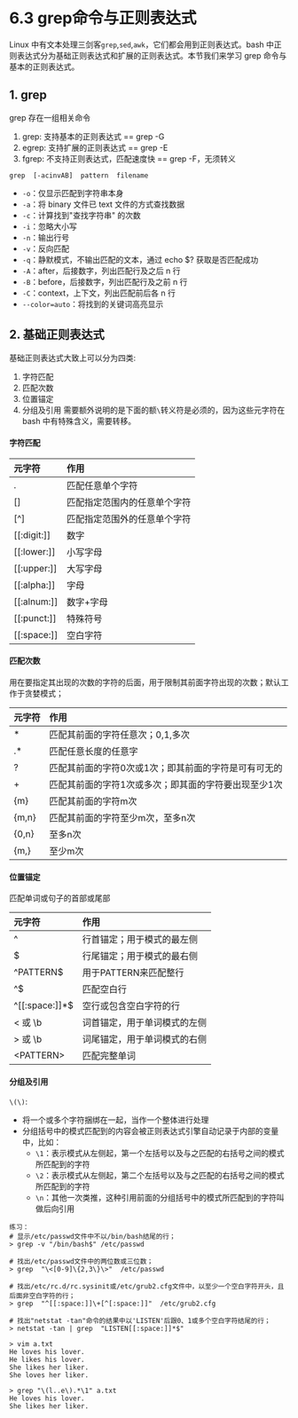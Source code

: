 # 6.3 grep命令与正则表达式
Linux 中有文本处理三剑客`grep`,`sed`,`awk`，它们都会用到正则表达式。bash 中正则表达式分为基础正则表达式和扩展的正则表达式。本节我们来学习 grep 命令与基本的正则表达式。

## 1. grep 
grep 存在一组相关命令
1. grep: 支持基本的正则表达式  == grep -G
2. egrep: 支持扩展的正则表达式  == grep -E
3. fgrep: 不支持正则表达式，匹配速度快  == grep -F，无须转义

`grep  [-acinvAB]  pattern  filename`
- `-o`：仅显示匹配到字符串本身
- `-a`：将 binary 文件已 text 文件的方式查找数据
- `-c`：计算找到"查找字符串" 的次数
- `-i`：忽略大小写
- `-n`：输出行号
- `-v`：反向匹配
- `-q`：静默模式，不输出匹配的文本，通过 echo $? 获取是否匹配成功
- `-A`：after，后接数字，列出匹配行及之后 n 行
- `-B`：before，后接数字，列出匹配行及之前 n 行
- `-C`：context，上下文，列出匹配前后各 n 行
- `--color=auto`：将找到的关键词高亮显示


## 2. 基础正则表达式
基础正则表达式大致上可以分为四类:
1. 字符匹配
1. 匹配次数
2. 位置锚定
3. 分组及引用
需要额外说明的是下面的额`\`转义符是必须的，因为这些元字符在 bash 中有特殊含义，需要转移。

#### 字符匹配

|元字符|作用|
|:---|:---|
|. |匹配任意单个字符|
|[]|匹配指定范围内的任意单个字符|
|[^]|匹配指定范围外的任意单个字符|
|[[:digit:]]|数字|
|[[:lower:]]|小写字母|
|[[:upper:]]|大写字母|
|[[:alpha:]]|字母|
|[[:alnum:]]|数字+字母|
|[[:punct:]]|特殊符号|
|[[:space:]]|空白字符|
						
#### 匹配次数
用在要指定其出现的次数的字符的后面，用于限制其前面字符出现的次数；默认工作于贪婪模式；

|元字符|作用|
|:---|:---|
|*   |匹配其前面的字符任意次；0,1,多次|
|.*  |匹配任意长度的任意字|
|\?  |匹配其前面的字符0次或1次；即其前面的字符是可有可无的|
|\+  |匹配其前面的字符1次或多次；即其面的字符要出现至少1次|
|\{m\}|匹配其前面的字符m次|
|\{m,n\}|匹配其前面的字符至少m次，至多n次|
|\{0,n\}|至多n次|
|\{m,\} |至少m次|
					
#### 位置锚定
匹配单词或句子的首部或尾部

|元字符|作用|
|:---|:---|
|^             |行首锚定；用于模式的最左侧|
|$             |行尾锚定；用于模式的最右侧|
|^PATTERN$     |用于PATTERN来匹配整行|
|^$            |匹配空白行|
|^[[:space:]]*$|空行或包含空白字符的行|
|\< 或 \b      |词首锚定，用于单词模式的左侧|
|\> 或 \b      |词尾锚定，用于单词模式的右侧|
|\<PATTERN\>   |匹配完整单词|

#### 分组及引用
`\(\)`:
- 将一个或多个字符捆绑在一起，当作一个整体进行处理
- 分组括号中的模式匹配到的内容会被正则表达式引擎自动记录于内部的变量中，比如：
	- `\1`：表示模式从左侧起，第一个左括号以及与之匹配的右括号之间的模式所匹配到的字符
	- `\2`：表示模式从左侧起，第二个左括号以及与之匹配的右括号之间的模式所匹配到的字符
	- `\n`：其他一次类推，这种引用前面的分组括号中的模式所匹配到的字符叫做后向引用

```					
练习：
# 显示/etc/passwd文件中不以/bin/bash结尾的行；
> grep -v "/bin/bash$" /etc/passwd
	
# 找出/etc/passwd文件中的两位数或三位数；
> grep  "\<[0-9]\{2,3\}\>"  /etc/passwd
	
# 找出/etc/rc.d/rc.sysinit或/etc/grub2.cfg文件中，以至少一个空白字符开头，且后面非空白字符的行；
> grep  "^[[:space:]]\+[^[:space:]]"  /etc/grub2.cfg
	
# 找出"netstat -tan"命令的结果中以'LISTEN'后跟0、1或多个空白字符结尾的行；
> netstat -tan | grep  "LISTEN[[:space:]]*$"

> vim a.txt
He loves his lover.
He likes his lover.
She likes her liker.
She loves her liker.

> grep "\(l..e\).*\1" a.txt
He loves his lover. 
She likes her liker.
```

